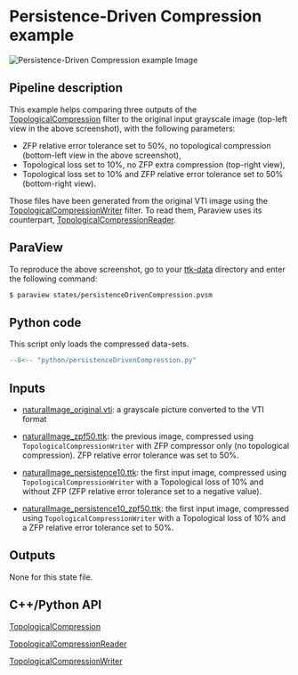 # Persistence-Driven Compression example

![Persistence-Driven Compression example
Image](https://topology-tool-kit.github.io/img/gallery/persistenceDrivenCompression.jpg)

## Pipeline description

This example helps comparing three outputs of the
[TopologicalCompression](https://topology-tool-kit.github.io/doc/html/classttkTopologicalCompression.html)
filter to the original input grayscale image (top-left view in the above
screenshot), with the following parameters:

- ZFP relative error tolerance set to 50%, no topological compression
  (bottom-left view in the above screenshot),
- Topological loss set to 10%, no ZFP extra compression (top-right view),
- Topological loss set to 10% and ZFP relative error tolerance set to 50% (bottom-right view).

Those files have been generated from the original VTI image using the
[TopologicalCompressionWriter](https://topology-tool-kit.github.io/doc/html/classttkTopologicalCompressionWriter.html)
filter. To read them, Paraview uses its counterpart,
[TopologicalCompressionReader](https://topology-tool-kit.github.io/doc/html/classttkTopologicalCompressionWriter.html).

## ParaView

To reproduce the above screenshot, go to your
[ttk-data](https://github.com/topology-tool-kit/ttk-data) directory
and enter the following command:

``` bash
$ paraview states/persistenceDrivenCompression.pvsm
```

## Python code

This script only loads the compressed data-sets.

``` python  linenums="1"
--8<-- "python/persistenceDrivenCompression.py"
```

## Inputs

- [naturalImage_original.vti](https://github.com/topology-tool-kit/ttk-data/raw/dev/naturalImage_original.vti):
  a grayscale picture converted to the VTI format

- [naturalImage_zpf50.ttk](https://github.com/topology-tool-kit/ttk-data/raw/dev/naturalImage_zfp50.ttk):
  the previous image, compressed using `TopologicalCompressionWriter`
  with ZFP compressor only (no topological compression). ZFP relative
  error tolerance was set to 50%.

- [naturalImage_persistence10.ttk](https://github.com/topology-tool-kit/ttk-data/raw/dev/naturalImage_persistence10.ttk):
  the first input image, compressed using
  `TopologicalCompressionWriter` with a Topological loss of 10% and
  without ZFP (ZFP relative error tolerance set to a negative value).

- [naturalImage_persistence10_zpf50.ttk](https://github.com/topology-tool-kit/ttk-data/raw/dev/naturalImage_persistence10_zfp50.ttk):
  the first input image, compressed using
  `TopologicalCompressionWriter` with a Topological loss of 10% and a
  ZFP relative error tolerance set to 50%.

## Outputs

None for this state file.

## C++/Python API

[TopologicalCompression](https://topology-tool-kit.github.io/doc/html/classttkTopologicalCompression.html)

[TopologicalCompressionReader](https://topology-tool-kit.github.io/doc/html/classttkTopologicalCompressionWriter.html)

[TopologicalCompressionWriter](https://topology-tool-kit.github.io/doc/html/classttkTopologicalCompressionWriter.html)
